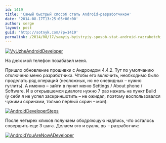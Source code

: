 ```yaml
---
id: 1419
title: 'Самый быстрый способ стать Android-разработчиком'
date: '2014-08-17T13:25:05+00:00'
author: serge
layout: post
guid: 'http://sotnyk.com/?p=1419'
permalink: /2014/08/17/samyiy-byistryiy-sposob-stat-android-razrabotchikom/
---
```


[![VyUzheAndroidDeveloper](https://sotnyk.github.io/wp-content/uploads/2014/08/VyUzheAndroidDeveloper1.jpg)](https://sotnyk.github.io/wp-content/uploads/2014/08/VyUzheAndroidDeveloper1.jpg)

На днях мой телефон позабавил меня.

Пришло обновление прошивки с Андроидом 4.4.2. Тут по умолчанию отключено меню разработчика. Чтобы его включить, необходимо было проделать ряд операций (несложных, но не очевидных – нужно гуглить). А именно – зайти в пункт меню Settings / About phone / Software. И в открывшемся диалоге нужно 7 раз нажать на пункт Build (у себя я не успел заскриншотить – не ожидал, поэтому воспользовался чужими скринами, только первый скрин – мой):

[![AndroidDeveloperSteps](https://sotnyk.github.io/wp-content/uploads/2014/08/AndroidDeveloperSteps-300x266.jpg)](https://sotnyk.github.io/wp-content/uploads/2014/08/AndroidDeveloperSteps.jpg)

После четырех кликов получаем ободряющую надпись, что осталось совершить еще 3 шага. Делаем это и вуаля, вы – разработчик:

[![AndroidYouAreNowADeveloper](https://sotnyk.github.io/wp-content/uploads/2014/08/AndroidYouAreNowADeveloper.jpg)](https://sotnyk.github.io/wp-content/uploads/2014/08/AndroidYouAreNowADeveloper.jpg)
